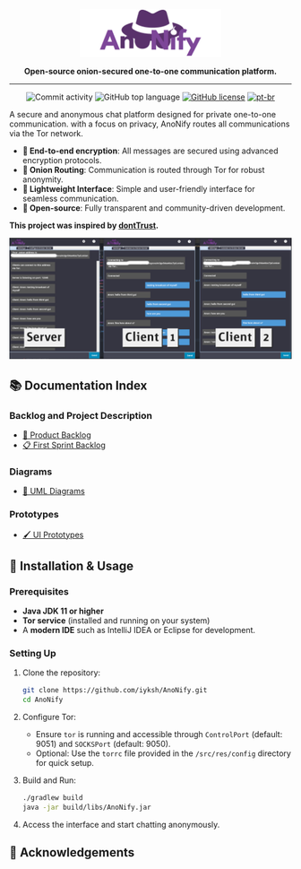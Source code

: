<div align="center">
  <img src="src/res/logo-no-bg-centralized.png" alt="AnoNify" style="width: 50%;">

  <p align="center">
    <strong>Open-source onion-secured one-to-one communication platform.</strong>    
  </p>

  <hr>

  ![Commit activity](https://img.shields.io/github/commit-activity/m/iyksh/AnoNify)
  ![GitHub top language](https://img.shields.io/github/languages/top/iyksh/AnoNify?logo=java&label=)
  [![GitHub license](https://img.shields.io/github/license/iyksh/AnoNify)](https://github.com/iyksh/AnoNify/LICENSE)
  [![pt-br](https://img.shields.io/badge/lang-pt--br-green.svg)](./src/res/README_PTBR.md)

</div>

A secure and anonymous chat platform designed for private one-to-one communication. with a focus on privacy, AnoNify routes all communications via the Tor network.

- **🔐 End-to-end encryption**: All messages are secured using advanced encryption protocols.
- **🧅 Onion Routing**: Communication is routed through Tor for robust anonymity.
- **📲 Lightweight Interface**: Simple and user-friendly interface for seamless communication.
- **🚀 Open-source**: Fully transparent and community-driven development.

<strong>This project was inspired by [dontTrust](https://github.com/Alvorada9999/dont_trust).</strong>

<div align="center">

![](./src/res/ExampleBanner.png)

</div>

## 📚 Documentation Index

### **Backlog and Project Description**
- [📌 Product Backlog](/docs/backlog/backlog.md)
- [📋 First Sprint Backlog](/docs/backlog/SprintBacklog.md)

### **Diagrams**
- [📐 UML Diagrams](/docs/uml/class_diagram.md)

### **Prototypes**
- [🖌️ UI Prototypes](/docs/diagrams/diagrams.md)

## 🚀 Installation & Usage

### Prerequisites
- **Java JDK 11 or higher**
- **Tor service** (installed and running on your system)
- A **modern IDE** such as IntelliJ IDEA or Eclipse for development.

### Setting Up
1. Clone the repository:
   ```bash
   git clone https://github.com/iyksh/AnoNify.git
   cd AnoNify
   ```
2. Configure Tor:
   - Ensure `tor` is running and accessible through `ControlPort` (default: 9051) and `SOCKSPort` (default: 9050).
   - Optional: Use the `torrc` file provided in the `/src/res/config` directory for quick setup.

3. Build and Run:
   ```bash
   ./gradlew build
   java -jar build/libs/AnoNify.jar
   ```

4. Access the interface and start chatting anonymously.

## 🌟 Acknowledgements


